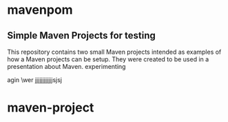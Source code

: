 # mavenpom

Simple Maven Projects for testing 
---------------------

This repository contains two small Maven projects intended as examples of how a Maven projects can be setup. They were created to be used in a presentation about Maven.
experimenting

agin
\wer
jjjjjjjjjjjjsjsj
# maven-project
